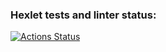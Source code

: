 ### Hexlet tests and linter status:
[![Actions Status](https://github.com/MayukAA/frontend-project-12/actions/workflows/hexlet-check.yml/badge.svg)](https://github.com/MayukAA/frontend-project-12/actions)